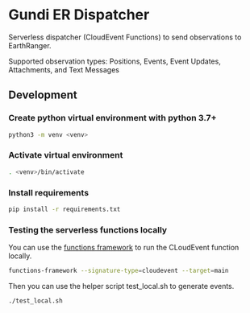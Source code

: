 # Gundi ER Dispatcher
Serverless dispatcher (CloudEvent Functions) to send observations to EarthRanger.


Supported observation types: Positions, Events, Event Updates, Attachments, and Text Messages

## Development
### Create python virtual environment with python 3.7+
```bash
python3 -m venv <venv>
```

### Activate virtual environment
```bash
. <venv>/bin/activate
```

### Install requirements
```bash
pip install -r requirements.txt
```

### Testing the serverless functions locally
You can use the [functions framework](https://cloud.google.com/functions/docs/running/function-frameworks) to run the CLoudEvent function locally.
```bash
functions-framework --signature-type=cloudevent --target=main
```
Then you can use the helper script test_local.sh to generate events.
```bash
./test_local.sh
```
